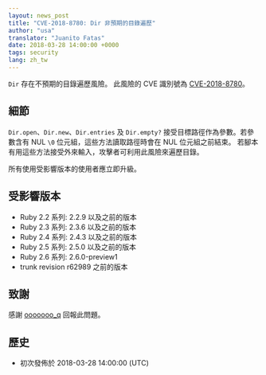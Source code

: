 ```yaml
---
layout: news_post
title: "CVE-2018-8780: Dir 非預期的目錄遍歷"
author: "usa"
translator: "Juanito Fatas"
date: 2018-03-28 14:00:00 +0000
tags: security
lang: zh_tw
---
```


`Dir` 存在不預期的目錄遍歷風險。
此風險的 CVE 識別號為 [CVE-2018-8780](http://cve.mitre.org/cgi-bin/cvename.cgi?name=CVE-2018-8780)。

## 細節

`Dir.open`、`Dir.new`、`Dir.entries` 及 `Dir.empty?` 接受目標路徑作為參數。若參數含有 NUL `\0` 位元組，這些方法讀取路徑時會在 NUL 位元組之前結束。
若腳本有用這些方法接受外來輸入，攻擊者可利用此風險來遍歷目錄。

所有使用受影響版本的使用者應立即升級。

## 受影響版本

* Ruby 2.2 系列: 2.2.9 以及之前的版本
* Ruby 2.3 系列: 2.3.6 以及之前的版本
* Ruby 2.4 系列: 2.4.3 以及之前的版本
* Ruby 2.5 系列: 2.5.0 以及之前的版本
* Ruby 2.6 系列: 2.6.0-preview1
* trunk revision r62989 之前的版本

## 致謝

感謝 [ooooooo_q](https://hackerone.com/ooooooo_q) 回報此問題。

## 歷史

* 初次發佈於 2018-03-28 14:00:00 (UTC)
